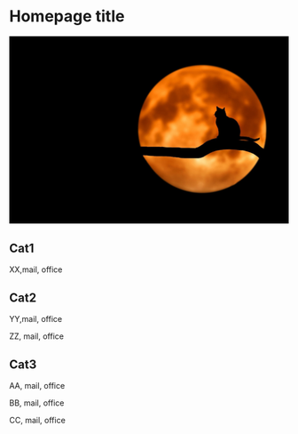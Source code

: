 # Homepage title

![example logo](docs/assets/cat_example_pic.jpg)

## Cat1

XX,mail, office

## Cat2

YY,mail, office

ZZ, mail, office

## Cat3

AA, mail, office

BB, mail, office

CC, mail, office

